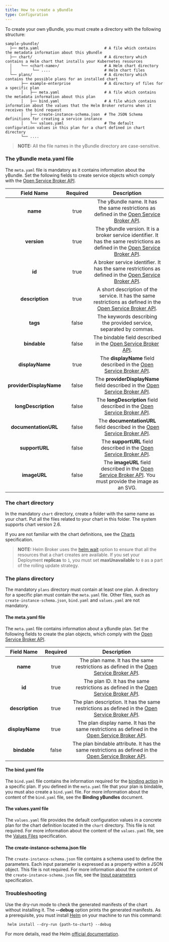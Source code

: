 ```yaml
---
title: How to create a yBundle
type: Configuration
---
```


[bind]: https://github.com/openservicebrokerapi/servicebroker/blob/v2.14/spec.md#binding  "OSB Spec Binding"
[service-objects]: https://github.com/openservicebrokerapi/servicebroker/blob/v2.14/spec.md#service-object "OSB Spec Service Objects"
[service-metadata]: https://github.com/openservicebrokerapi/servicebroker/blob/v2.14/profile.md#service-metadata "OSB Spec Service Metadata"
[plan-objects]: https://github.com/openservicebrokerapi/servicebroker/blob/v2.14/spec.md#plan-object "OSB Spec Plan Objects"


To create your own yBundle, you must create a directory with the following structure:

```
sample-ybundle/
  ├── meta.yaml                             # A file which contains the metadata information about this yBundle
  ├── chart/                                # A directory which contains a Helm chart that installs your Kubernetes resources
  │    └── <chart-name>/                    # A Helm chart directory
  │         └── ....                        # Helm chart files
  └── plans/                                # A directory which contains the possible plans for an installed chart
       ├── example-enterprise               # A directory of files for a specific plan
       │   ├── meta.yaml                    # A file which contains the metadata information about this plan
       │   ├── bind.yaml                    # A file which contains information about the values that the Helm Broker returns when it receives the bind request
       │   ├── create-instance-schema.json  # The JSON Schema definitions for creating a service instance
       │   └── values.yaml                  # The default configuration values in this plan for a chart defined in chart directory
       └── ....
```

> **NOTE:** All the file names in the yBundle directory are case-sensitive.


### The yBundle meta.yaml file

The `meta.yaml` file is mandatory as it contains information about the yBundle. Set the following fields to create service objects which comply with the [Open Service Broker API][service-objects].

|      Field Name     | Required |                                                                  Description                                                                           |
|:-------------------:|:--------:|:------------------------------------------------------------------------------------------------------------------------------------------------------:|
|         **name**        |   true   |                           The yBundle name. It has the same restrictions as defined in the [Open Service Broker API][service-objects].                           |
|       **version**       |   true   | The yBundle version. It is a broker service identifier. It has the same restrictions as defined in the [Open Service Broker API][service-objects]. |
|          **id**         |   true   |            A broker service identifier. It has the same restrictions as defined in the [Open Service Broker API][service-objects].           |
|     **description**     |   true   |                  A short description of the service. It has the same restrictions as defined in the [Open Service Broker API][service-objects].                  |
|         **tags**        |   false  |                                    The keywords describing the provided service, separated by commas.                                                          |
|       **bindable**      |   false  |                                    The bindable field described in the [Open Service Broker API][service-metadata].                                          |
|     **displayName**     |   true   |                                    The **displayName** field described in the [Open Service Broker API][service-metadata].                                       |
| **providerDisplayName** |   false  |                                The **providerDisplayName** field described in the [Open Service Broker API][service-metadata].                                   |
|   **longDescription**   |   false  |                                  The **longDescription** field described in the [Open Service Broker API][service-metadata].                                     |
|   **documentationURL**  |   false  |                                  The **documentationURL** field described in the [Open Service Broker API][service-metadata].                                    |
|      **supportURL**     |   false  |                                     The **supportURL** field described in the [Open Service Broker API][service-metadata].                                       |
|       **imageURL**      |   false  |     The **imageURL** field described in the [Open Service Broker API][service-metadata]. You must provide the image as an SVG.          |

### The chart directory

In the mandatory `chart` directory, create a folder with the same name as your chart. Put all the files related to your chart in this folder. The system supports chart version 2.6.

If you are not familiar with the chart definitions, see the [Charts](https://github.com/kubernetes/helm/blob/release-2.6/docs/charts.md) specification.

> **NOTE:** Helm Broker uses the [helm wait](https://github.com/kubernetes/helm/blob/release-2.6/docs/using_helm.md#helpful-options-for-installupgraderollback) option to ensure that all the resources that a chart creates are available. If you set your Deployment **replicas** to `1`, you must set **maxUnavailable** to `0` as a part of the rolling update strategy.

### The plans directory

The mandatory `plans` directory must contain at least one plan.
A directory for a specific plan must contain the `meta.yaml` file. Other files, such as `create-instance-schema.json`, `bind.yaml` and `values.yaml` are not mandatory.

#### The meta.yaml file

The `meta.yaml` file contains information about a yBundle plan. Set the following fields to create the plan objects, which comply with the [Open Service Broker API][plan-objects].

|  Field Name | Required |                                             Description                                                    |
|:-----------:|:--------:|:----------------------------------------------------------------------------------------------------------:|
|     **name**    |   true   |     The plan name. It has the same restrictions as defined in the [Open Service Broker API][plan-objects].    |
|      **id**     |   true   |      The plan ID. It has the same restrictions as defined in the [Open Service Broker API][plan-objects].     |
| **description** |   true   | The plan description. It has the same restrictions as defined in the [Open Service Broker API][plan-objects]. |
| **displayName** |   true   | The plan display name. It has the same restrictions as defined in the [Open Service Broker API][plan-objects]. |
|  **bindable**   |   false  | The plan bindable attribute. It has the same restrictions as defined in the [Open Service Broker API][plan-objects].    |

#### The bind.yaml file

The `bind.yaml` file contains the information required for the [binding action][bind] in a specific plan.
If you defined in the `meta.yaml` file that your plan is bindable, you must also create a `bind.yaml` file.
For more information about the content of the `bind.yaml` file, see the **Binding yBundles** document.

#### The values.yaml file

The `values.yaml` file provides the default configuration values in a concrete plan for the chart definition located in the `chart` directory.
This file is not required.
For more information about the content of the `values.yaml` file, see the [Values Files](https://github.com/kubernetes/helm/blob/release-2.6/docs/chart_template_guide/values_files.md) specification.

#### The create-instance-schema.json file

The `create-instance-schema.json` file contains a schema used to define the parameters. Each input parameter is expressed as a property within a JSON object.
This file is not required.
For more information about the content of the `create-instance-schema.json` file, see the [Input parameters](https://github.com/openservicebrokerapi/servicebroker/blob/v2.14/spec.md#input-parameters-schema-object) specification.

### Troubleshooting

Use the dry-run mode to check the generated manifests of the chart without installing it.
The **--debug** option prints the generated manifests.
As a prerequisite, you must install [Helm](https://github.com/kubernetes/helm) on your machine to run this command:

```
 helm install --dry-run {path-to-chart} --debug
```
For more details, read the Helm [official documentation](https://docs.helm.sh/chart_template_guide/#debugging-templates).
